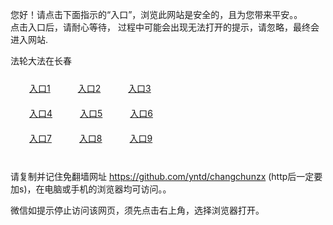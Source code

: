 您好！请点击下面指示的“入口”，浏览此网站是安全的，且为您带来平安。。 <br/>
点击入口后，请耐心等待， 过程中可能会出现无法打开的提示，请忽略，最终会进入网站. </br>

法轮大法在长春<br/>
<div style="padding:10px"><a style="margin:20px" target="_blank" href="https://d2h9po9gvzpkc8.cloudfront.net/2Qpsp?gyesas" id="ccLink1" rel="nofollow">入口1</a> <a target="_blank" style="margin:20px" href="https://d1rd0ncv07x7ln.cloudfront.net/2Qpsp?jxrqzsvo" id="ccLink2" rel="nofollow">入口2</a> <a style="margin:20px" target="_blank" href="https://dtmcqf1b5t747.cloudfront.net/2Qpsp?nftptlqd" id="ccLink3" rel="nofollow">入口3</a></div>

<div style="padding:10px" ><a style="margin:20px" target="_blank" href="https://d2h9po9gvzpkc8.cloudfront.net/2Qpsp?gyesas" id="ccLink4" rel="nofollow">入口4</a> <a style="margin:20px" href="https://d1rd0ncv07x7ln.cloudfront.net/2Qpsp?jxrqzsvo" target="_blank" id="ccLink5" rel="nofollow">入口5</a> <a style="margin:20px" href="https://dtmcqf1b5t747.cloudfront.net/2Qpsp?nftptlqd" target="_blank" id="ccLink6" rel="nofollow">入口6</a></div>

<div style="padding:10px"><a style="margin:20px" target="_blank" href="https://d2h9po9gvzpkc8.cloudfront.net/2Qpsp?gyesas" id="ccLink7" rel="nofollow">入口7</a> <a style="margin:20px" href="https://d1rd0ncv07x7ln.cloudfront.net/2Qpsp?jxrqzsvo" target="_blank" id="ccLink8" rel="nofollow">入口8</a> <a style="margin:20px" target="_blank" href="https://dtmcqf1b5t747.cloudfront.net/2Qpsp?nftptlqd" id="ccLink9" rel="nofollow">入口9</a></div>

<br/>



请复制并记住免翻墙网址 https://github.com/yntd/changchunzx (http后一定要加s)，在电脑或手机的浏览器均可访问。。<br/>

微信如提示停止访问该网页，须先点击右上角，选择浏览器打开。
